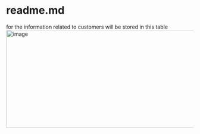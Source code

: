 # readme.md
for the information related to customers will be stored in this table
<img width="544" height="263" alt="image" src="https://github.com/user-attachments/assets/9b44a010-eece-4aa1-90fc-a035b0c2a498" />
 

